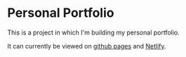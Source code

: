 # Personal Portfolio

This is a project in which I'm building my personal portfolio.

It can currently be viewed on [github pages](https://dimi-fn.github.io/Portfolio/) and [Netlify](https://modest-mcnulty-d09780.netlify.app/).
